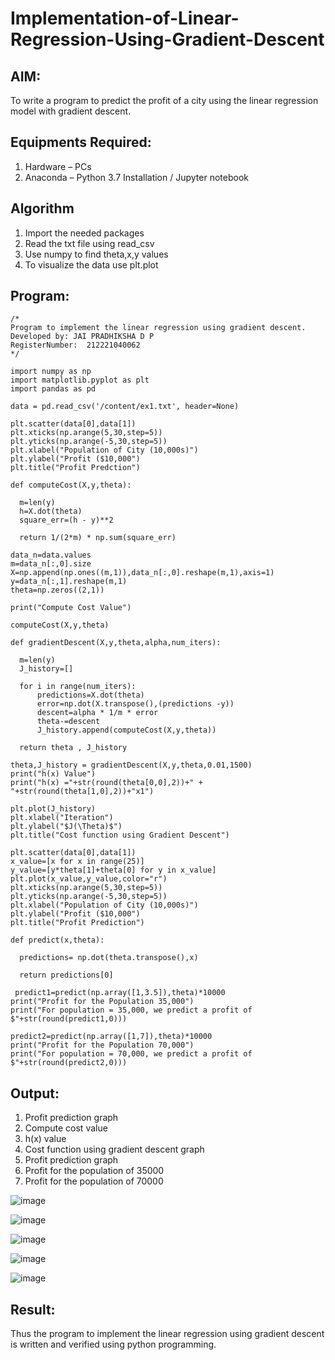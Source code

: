 # Implementation-of-Linear-Regression-Using-Gradient-Descent

## AIM:
To write a program to predict the profit of a city using the linear regression model with gradient descent.

## Equipments Required:
1. Hardware – PCs
2. Anaconda – Python 3.7 Installation / Jupyter notebook

## Algorithm
1. Import the needed packages
2. Read the txt file using read_csv
3. Use numpy to find theta,x,y values
4. To visualize the data use plt.plot

## Program:
```
/*
Program to implement the linear regression using gradient descent.
Developed by: JAI PRADHIKSHA D P
RegisterNumber:  212221040062
*/
```
```
import numpy as np
import matplotlib.pyplot as plt
import pandas as pd

data = pd.read_csv('/content/ex1.txt', header=None)

plt.scatter(data[0],data[1])
plt.xticks(np.arange(5,30,step=5))
plt.yticks(np.arange(-5,30,step=5))
plt.xlabel("Population of City (10,000s)")
plt.ylabel("Profit ($10,000")
plt.title("Profit Predction")

def computeCost(X,y,theta):
 
  m=len(y)
  h=X.dot(theta)
  square_err=(h - y)**2

  return 1/(2*m) * np.sum(square_err)
  
data_n=data.values
m=data_n[:,0].size
X=np.append(np.ones((m,1)),data_n[:,0].reshape(m,1),axis=1)
y=data_n[:,1].reshape(m,1)
theta=np.zeros((2,1))

print("Compute Cost Value")

computeCost(X,y,theta)

def gradientDescent(X,y,theta,alpha,num_iters):

  m=len(y)
  J_history=[]

  for i in range(num_iters):
      predictions=X.dot(theta)
      error=np.dot(X.transpose(),(predictions -y))
      descent=alpha * 1/m * error
      theta-=descent
      J_history.append(computeCost(X,y,theta))

  return theta , J_history

theta,J_history = gradientDescent(X,y,theta,0.01,1500)
print("h(x) Value")
print("h(x) ="+str(round(theta[0,0],2))+" + "+str(round(theta[1,0],2))+"x1")

plt.plot(J_history)
plt.xlabel("Iteration")
plt.ylabel("$J(\Theta)$")
plt.title("Cost function using Gradient Descent")

plt.scatter(data[0],data[1])
x_value=[x for x in range(25)]
y_value=[y*theta[1]+theta[0] for y in x_value]
plt.plot(x_value,y_value,color="r")
plt.xticks(np.arange(5,30,step=5))
plt.yticks(np.arange(-5,30,step=5))
plt.xlabel("Population of City (10,000s)")
plt.ylabel("Profit ($10,000")
plt.title("Profit Prediction")

def predict(x,theta):

  predictions= np.dot(theta.transpose(),x)

  return predictions[0]

 predict1=predict(np.array([1,3.5]),theta)*10000
print("Profit for the Population 35,000")
print("For population = 35,000, we predict a profit of $"+str(round(predict1,0)))

predict2=predict(np.array([1,7]),theta)*10000
print("Profit for the Population 70,000")
print("For population = 70,000, we predict a profit of $"+str(round(predict2,0)))
```

## Output:

1. Profit prediction graph 
2. Compute cost value 
3. h(x) value 
4. Cost function using gradient descent graph 
5. Profit prediction graph 
6. Profit for the population of 35000
7. Profit for the population of 70000

![image](https://github.com/Jai-Pradhiksha/Implementation-of-Linear-Regression-Using-Gradient-Descent/assets/100289733/8a0d4539-031e-40b5-8dc6-1b67079bbd3b)

![image](https://github.com/Jai-Pradhiksha/Implementation-of-Linear-Regression-Using-Gradient-Descent/assets/100289733/23c6fb85-8e67-44f4-bf35-1d1f23914777)

![image](https://github.com/Jai-Pradhiksha/Implementation-of-Linear-Regression-Using-Gradient-Descent/assets/100289733/f0dc6ef1-0afe-44ff-9eb8-a45e9d4137a9)

![image](https://github.com/Jai-Pradhiksha/Implementation-of-Linear-Regression-Using-Gradient-Descent/assets/100289733/8d433b7c-6b3a-4be5-bca8-d52bd854b7a7)

![image](https://github.com/Jai-Pradhiksha/Implementation-of-Linear-Regression-Using-Gradient-Descent/assets/100289733/5cfb1640-237e-4cf7-88fa-59ccb168b02d)



## Result:
Thus the program to implement the linear regression using gradient descent is written and verified using python programming.
